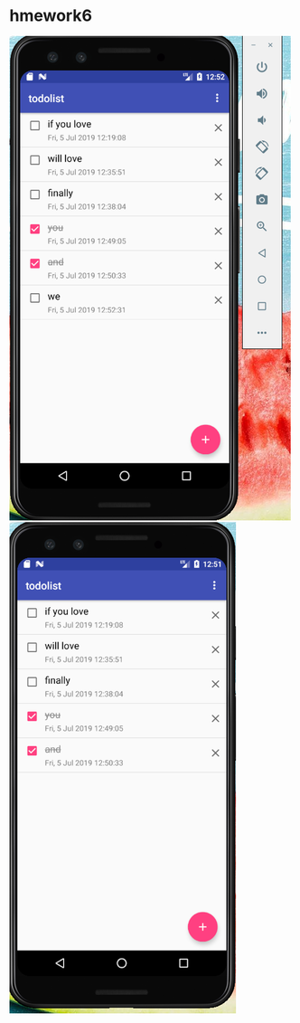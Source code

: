 # hmework6
![](https://github.com/hhjiayou/hmework6/blob/master/360%E6%88%AA%E5%9B%BE17571113105042.png)
![](https://github.com/hhjiayou/hmework6/blob/master/360%E6%88%AA%E5%9B%BE18470129100118108.png)
